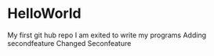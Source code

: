 # HelloWorld
My first git hub repo
I am exited to write my programs
Adding secondfeature
Changed Seconfeature

